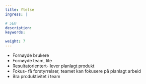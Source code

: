 ```yaml
---
title: Ytelse
ingress: |

# SEO
description:
keywords:

weight: 7
---
```


- Fornøyde brukere
- Fornøyde team, lite
- Resultatorientert- lever planlagt produkt
- Fokus- få forstyrrelser, teamet kan fokusere på planlagt arbeid
- Bra produktivitet i team

